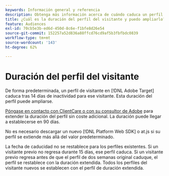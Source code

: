 ```yaml
---
keywords: Información general y referencia
description: Obtenga más información acerca de cuándo caduca un perfil de visitante en [!DNL Adobe Target].
title: ¿Cuál es la duración del perfil del visitante y puedo ampliarlo?
feature: Audiences
exl-id: 70cb5e3b-ed6d-450d-8c6e-f1bfe8d26e54
source-git-commit: 152257a52d836a88ffcd76cd9af5b3fbfbdc0839
workflow-type: tm+mt
source-wordcount: '143'
ht-degree: 62%

---
```


# Duración del perfil del visitante

De forma predeterminada, un perfil de visitante en [!DNL Adobe Target] caduca tras 14 días de inactividad para ese visitante. Esta duración del perfil puede ampliarse.

[Póngase en contacto con ClientCare o con su consultor de Adobe](/help/main/cmp-resources-and-contact-information.md#reference_ACA3391A00EF467B87930A450050077C) para extender la duración del perfil sin coste adicional. La duración puede llegar a establecerse en 90 días.

No es necesario descargar un nuevo [!DNL Platform Web SDK] o at.js si su perfil se extiende más allá del valor predeterminado.

La fecha de caducidad no se restablece para los perfiles existentes. Si un visitante previo no regresa durante 15 días, ese perfil caduca. Si un visitante previo regresa antes de que el perfil de dos semanas original caduque, el perfil se restablece con la duración extendida. Todos los perfiles del visitante nuevos se establecen con el perfil de duración extendida.
